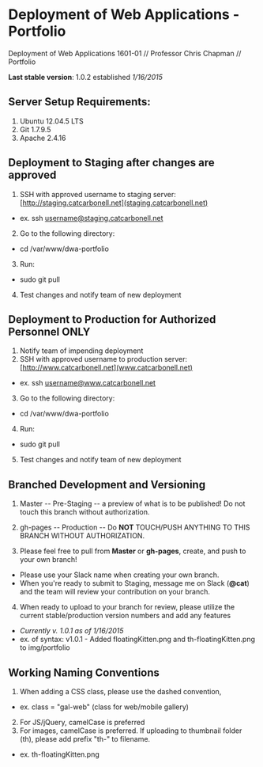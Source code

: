 # Deployment of Web Applications - Portfolio
Deployment of Web Applications 1601-01 // Professor Chris Chapman // Portfolio

**Last stable version**: 1.0.2 established *1/16/2015*

## Server Setup Requirements:
1. Ubuntu 12.04.5 LTS
2. Git 1.7.9.5
3. Apache 2.4.16

## Deployment to Staging after changes are approved
1. SSH with approved username to staging server: [http://staging.catcarbonell.net](staging.catcarbonell.net)
  * ex. ssh username@staging.catcarbonell.net
2. Go to the following directory:
  * cd /var/www/dwa-portfolio 
3. Run:
  * sudo git pull
4. Test changes and notify team of new deployment
  
## Deployment to Production for Authorized Personnel ONLY
1. Notify team of impending deployment
2. SSH with approved username to production server: [http://www.catcarbonell.net](www.catcarbonell.net)
  * ex. ssh username@www.catcarbonell.net
3. Go to the following directory:
  * cd /var/www/dwa-portfolio
4. Run:
  * sudo git pull
5. Test changes and notify team of new deployment

## Branched Development and Versioning
1. Master -- Pre-Staging -- a preview of what is to be published! Do not touch this branch without authorization. 

2. gh-pages -- Production -- Do **NOT** TOUCH/PUSH ANYTHING TO THIS BRANCH WITHOUT AUTHORIZATION. 


3. Please feel free to pull from **Master** or **gh-pages**, create, and push to your own branch! 
  * Please use your Slack name when creating your own branch. 
  * When you're ready to submit to Staging, message me on Slack (__@cat__) and the team will review your contribution on your branch.

4. When ready to upload to your branch for review, please utilize the current stable/production version numbers and add any features
  * *Currently _v. 1.0.1_ as of 1/16/2015*
  * ex. of syntax: v1.0.1 - Added  floatingKitten.png and th-floatingKitten.png to img/portfolio
  
  
## Working Naming Conventions
1. When adding a CSS class, please use the dashed convention, 
  * ex. class = "gal-web" (class for web/mobile gallery)
2. For JS/jQuery, camelCase is preferred
3. For images, camelCase is preferred. If uploading to thumbnail folder (th), please add prefix "th-" to filename.
  * ex. th-floatingKitten.png

